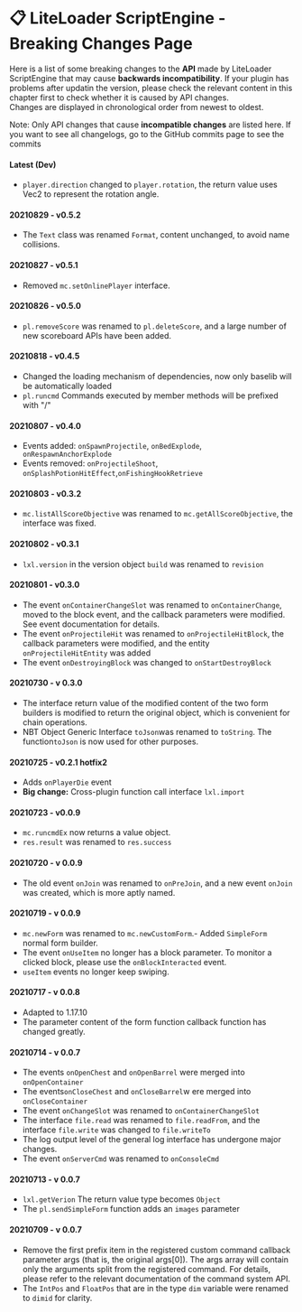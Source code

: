 # 📋 LiteLoader ScriptEngine - Breaking Changes Page

Here is a list of some breaking changes to the **API** made by LiteLoader ScriptEngine that may cause **backwards incompatibility**.
If your plugin has problems after updatin the version, please check the relevant content in this chapter first to check whether it is caused by API changes.  
Changes are displayed in chronological order from newest to oldest.

Note: Only API changes that cause **incompatible changes** are listed here. If you want to see all changelogs, go to the GitHub commits page to see the commits

#### Latest (Dev)

- `player.direction` changed to `player.rotation`, the return value uses Vec2 to represent the rotation angle.

#### 20210829 - v0.5.2

- The `Text` class was renamed `Format`, content unchanged, to avoid name collisions.

#### 20210827 - v0.5.1

- Removed `mc.setOnlinePlayer` interface.

#### 20210826 - v0.5.0

- `pl.removeScore` was renamed to `pl.deleteScore`, and a large number of new scoreboard APIs have been added.

#### 20210818 - v0.4.5

- Changed the loading mechanism of dependencies, now only baselib will be automatically loaded 
- `pl.runcmd` Commands executed by member methods will be prefixed with "/" 

#### 20210807 - v0.4.0

- Events added: `onSpawnProjectile`, `onBedExplode`,` onRespawnAnchorExplode`
- Events removed: `onProjectileShoot`, `onSplashPotionHitEffect`,`onFishingHookRetrieve`

#### 20210803 - v0.3.2

- `mc.listAllScoreObjective` was renamed to `mc.getAllScoreObjective`, the interface was fixed.

#### 20210802 - v0.3.1

- `lxl.version` in the version object `build` was renamed to `revision`

#### 20210801 - v0.3.0

- The event `onContainerChangeSlot` was renamed to `onContainerChange`, moved to the block event, and the callback parameters were modified. See event documentation for details.
- The event `onProjectileHit` was renamed to `onProjectileHitBlock`, the callback parameters were modified, and the entity `onProjectileHitEntity` was added
- The event `onDestroyingBlock` was changed to `onStartDestroyBlock`

#### 20210730 - v 0.3.0

- The interface return value of the modified content of the two form builders is modified to return the original object, which is convenient for chain operations.
- NBT Object Generic Interface `toJson`was renamed to `toString`. The function`toJson` is now used for other purposes.

#### 20210725 - v0.2.1 hotfix2

- Adds `onPlayerDie` event
- **Big change:** Cross-plugin function call interface `lxl.import` 

#### 20210723 - v0.0.9

- `mc.runcmdEx` now returns a value object.
- `res.result` was renamed to `res.success`

#### 20210720 - v 0.0.9

- The old event `onJoin` was renamed to `onPreJoin`, and a new event `onJoin` was created, which is more aptly named.

#### 20210719 - v 0.0.9

- `mc.newForm` was renamed to `mc.newCustomForm`.- Added `SimpleForm` normal form builder.
- The event `onUseItem` no longer has a block parameter. To monitor a clicked block, please use the `onBlockInteracted` event.
- `useItem` events no longer keep swiping.

#### 20210717 - v 0.0.8

- Adapted to 1.17.10
- The parameter content of the form function callback function has changed greatly.

#### 20210714 - v 0.0.7

- The events `onOpenChest` and `onOpenBarrel` were merged into `onOpenContainer`
- The events`onCloseChest` and `onCloseBarrel`w ere merged into `onCloseContainer`
- The event `onChangeSlot` was renamed to `onContainerChangeSlot`
- The interface `file.read` was renamed to `file.readFrom`, and the interface `file.write` was changed to `file.writeTo`
- The log output level of the general log interface has undergone major changes.
- The event `onServerCmd` was renamed to `onConsoleCmd`

#### 20210713 - v 0.0.7

- `lxl.getVerion` The return value type becomes `Object`
- The `pl.sendSimpleForm` function adds an `images` parameter

#### 20210709 - v 0.0.7

- Remove the first prefix item in the registered custom command callback parameter args (that is, the original args[0]). 
  The args array will contain only the arguments split from the registered command.
  For details, please refer to the relevant documentation of the command system API.
- The `IntPos` and `FloatPos` that are in the type `dim` variable were renamed to `dimid` for clarity.